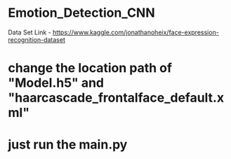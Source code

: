 # Emotion_Detection_CNN

Data Set Link - https://www.kaggle.com/jonathanoheix/face-expression-recognition-dataset

# change the location path of "Model.h5" and "haarcascade_frontalface_default.xml" 

# just run the main.py 
